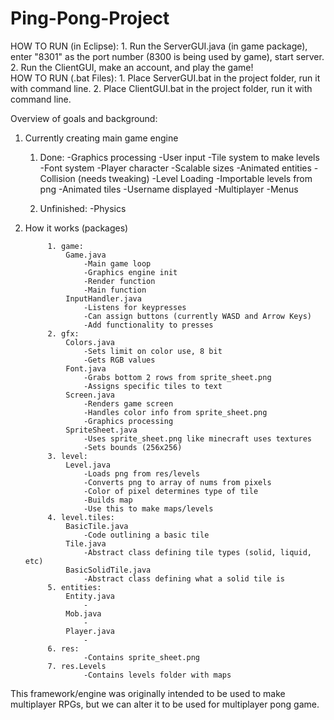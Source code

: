 # Ping-Pong-Project

HOW TO RUN (in Eclipse): 	1. Run the ServerGUI.java (in game package), enter "8301" as the port number (8300 is being used by game), start server.
							2. Run the ClientGUI, make an account, and play the game!	
HOW TO RUN (.bat Files):	1. Place ServerGUI.bat in the project folder, run it with command line.
							2. Place ClientGUI.bat in the project folder, run it with command line.
							
Overview of goals and background:

1. Currently creating main game engine

	1. Done:
		-Graphics processing
		-User input
		-Tile system to make levels
		-Font system
		-Player character
		-Scalable sizes
		-Animated entities
		-Collision (needs tweaking)
		-Level Loading
		-Importable levels from png
		-Animated tiles
		-Username displayed
		-Multiplayer
		-Menus
		
	2. Unfinished:
		-Physics

		
2. How it works (packages)

			1. game:
				Game.java
					-Main game loop
					-Graphics engine init
					-Render function
					-Main function
				InputHandler.java
					-Listens for keypresses
					-Can assign buttons (currently WASD and Arrow Keys)
					-Add functionality to presses
			2. gfx:
				Colors.java
					-Sets limit on color use, 8 bit
					-Gets RGB values
				Font.java
					-Grabs bottom 2 rows from sprite_sheet.png
					-Assigns specific tiles to text
				Screen.java
					-Renders game screen
					-Handles color info from sprite_sheet.png
					-Graphics processing
				SpriteSheet.java
					-Uses sprite_sheet.png like minecraft uses textures
					-Sets bounds (256x256)
			3. level:
				Level.java
					-Loads png from res/levels
					-Converts png to array of nums from pixels
					-Color of pixel determines type of tile
					-Builds map
					-Use this to make maps/levels
			4. level.tiles:
				BasicTile.java
					-Code outlining a basic tile
				Tile.java
					-Abstract class defining tile types (solid, liquid, etc)
				BasicSolidTile.java
					-Abstract class defining what a solid tile is
			5. entities:
				Entity.java
					-
				Mob.java
					-
				Player.java
					-	
			6. res:
					-Contains sprite_sheet.png
			7. res.Levels
					-Contains levels folder with maps
				
				
This framework/engine was originally intended to be used to make
multiplayer RPGs, but we can alter it to be used for multiplayer
pong game.
